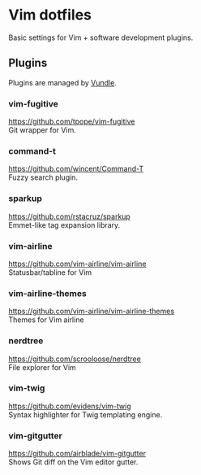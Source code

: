 # Vim dotfiles

Basic settings for Vim + software development plugins.

## Plugins

Plugins are managed by [Vundle](https://github.com/VundleVim/Vundle.vim).

### vim-fugitive
https://github.com/tpope/vim-fugitive  
Git wrapper for Vim.

### command-t
https://github.com/wincent/Command-T  
Fuzzy search plugin.

### sparkup
https://github.com/rstacruz/sparkup  
Emmet-like tag expansion library.

### vim-airline
https://github.com/vim-airline/vim-airline  
Statusbar/tabline for Vim

### vim-airline-themes
https://github.com/vim-airline/vim-airline-themes  
Themes for Vim airline

### nerdtree
https://github.com/scrooloose/nerdtree  
File explorer for Vim

### vim-twig
https://github.com/evidens/vim-twig  
Syntax highlighter for Twig templating engine.  

### vim-gitgutter
https://github.com/airblade/vim-gitgutter  
Shows Git diff on the Vim editor gutter.
